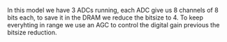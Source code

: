 In this model we have 3 ADCs running, each ADC give us 8 channels of 
8 bits each, to save it in the DRAM we reduce the bitsize to 4.
To keep everyhting in range we use an AGC to control the digital gain 
previous the bitsize reduction.
